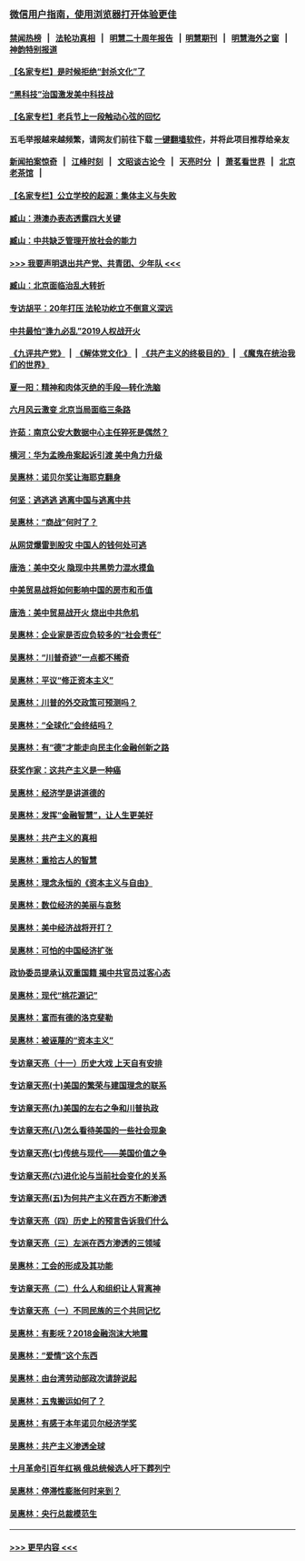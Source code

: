### [微信用户指南，使用浏览器打开体验更佳](https://github.com/gfw-breaker/banned-news1/blob/master/indexes/wechat-guide.md?t=0)
#### [禁闻热榜](热点新闻.md?t=0)  &nbsp;&nbsp;|&nbsp;&nbsp; [法轮功真相](https://github.com/gfw-breaker/truth/blob/master/README.md?t=0) &nbsp;&nbsp;|&nbsp;&nbsp; [明慧二十周年报告](https://github.com/gfw-breaker/mh-reports/blob/master/README.md?t=0) &nbsp;&nbsp;|&nbsp;&nbsp;[明慧期刊](https://github.com/gfw-breaker/mh-qikan) &nbsp;&nbsp;|&nbsp;&nbsp; [明慧海外之窗](https://github.com/gfw-breaker/mh-news/blob/master/README.md?t=0) &nbsp;&nbsp;|&nbsp;&nbsp; [神韵特别报道](https://github.com/gfw-breaker/mh-news/blob/master/shenyun.md?t=0)
#### [【名家专栏】是时候拒绝“封杀文化”了](../pages/nsc423/n11814093.md?t=02121302) 
#### [“黑科技”治国激发美中科技战](../pages/nsc423/n11638056.md?t=02121302) 
#### [【名家专栏】老兵节上一段触动心弦的回忆](../pages/nsc423/n11646016.md?t=02121302) 
#### 五毛举报越来越频繁，请网友们前往下载 [一键翻墙软件](https://github.com/gfw-breaker/ssr-accounts)，并将此项目推荐给亲友
#### [新闻拍案惊奇](https://github.com/gfw-breaker/banned-news1/blob/master/pages/link4.md) &nbsp;&nbsp;|&nbsp;&nbsp; [江峰时刻](https://github.com/gfw-breaker/banned-news1/blob/master/pages/link4.md) &nbsp;&nbsp;|&nbsp;&nbsp; [文昭谈古论今](https://github.com/gfw-breaker/banned-news1/blob/master/pages/link4.md) &nbsp;&nbsp;|&nbsp;&nbsp; [天亮时分](https://github.com/gfw-breaker/banned-news1/blob/master/pages/link4.md) &nbsp;&nbsp;|&nbsp;&nbsp; [萧茗看世界](https://github.com/gfw-breaker/banned-news1/blob/master/pages/link4.md) &nbsp;&nbsp;|&nbsp;&nbsp; [北京老茶馆](https://github.com/gfw-breaker/banned-news1/blob/master/pages/link4.md) &nbsp;&nbsp;|&nbsp;&nbsp; 
#### [【名家专栏】公立学校的起源：集体主义与失败](../pages/nsc423/n11601833.md?t=02121302) 
#### [臧山：港澳办表态透露四大关键](../pages/nsc423/n11421628.md?t=02121302) 
#### [臧山：中共缺乏管理开放社会的能力](../pages/nsc423/n11407457.md?t=02121302) 
#### [>>> 我要声明退出共产党、共青团、少年队 <<<](https://github.com/begood0513/goodnews/blob/master/quit/letter.md) 
#### [臧山：北京面临治乱大转折](../pages/nsc423/n11406895.md?t=02121302) 
#### [专访胡平：20年打压 法轮功屹立不倒意义深远](../pages/nsc423/n11398800.md?t=02121302) 
#### [中共最怕“逢九必乱”2019人权战开火](../pages/nsc423/n11385248.md?t=02121302) 
#### [《九评共产党》](https://github.com/begood0513/9ping.md/blob/master/README.md) &nbsp;|&nbsp; [《解体党文化》](../../../../jtdwh.md/blob/master/README.md)  &nbsp;|&nbsp; [《共产主义的终极目的》](../../../../gczydzjmd.md/blob/master/README.md) &nbsp;|&nbsp; [《魔鬼在统治我们的世界》](../../../../mgztzwmdsj.md/blob/master/README.md) 
#### [夏一阳：精神和肉体灭绝的手段—转化洗脑](../pages/nsc423/n11368250.md?t=02121302) 
#### [六月风云激变 北京当局面临三条路](../pages/nsc423/n11313668.md?t=02121302) 
#### [许茹：南京公安大数据中心主任猝死是偶然？](../pages/nsc423/n11064744.md?t=02121302) 
#### [横河：华为孟晚舟案起诉引渡 美中角力升级](../pages/nsc423/n11027230.md?t=02121302) 
#### [吴惠林：诺贝尔奖让海耶克翻身](../pages/nsc423/n10890049.md?t=02121302) 
#### [何坚：逃逃逃 逃离中国与逃离中共](../pages/nsc423/n10592891.md?t=02121302) 
#### [吴惠林：“商战”何时了？](../pages/nsc423/n10573558.md?t=02121302) 
#### [从网贷爆雷到股灾 中国人的钱何处可逃](../pages/nsc423/n10572800.md?t=02121302) 
#### [唐浩：美中交火 隐现中共黑势力混水摸鱼](../pages/nsc423/n10544040.md?t=02121302) 
#### [中美贸易战将如何影响中国的房市和币值](../pages/nsc423/n10543697.md?t=02121302) 
#### [唐浩：美中贸易战开火 烧出中共危机](../pages/nsc423/n10540126.md?t=02121302) 
#### [吴惠林：企业家是否应负较多的“社会责任”](../pages/nsc423/n10535022.md?t=02121302) 
#### [吴惠林：“川普奇迹”一点都不稀奇](../pages/nsc423/n10512808.md?t=02121302) 
#### [吴惠林：平议“修正资本主义”](../pages/nsc423/n10495724.md?t=02121302) 
#### [吴惠林：川普的外交政策可预测吗？](../pages/nsc423/n10462387.md?t=02121302) 
#### [吴惠林：“全球化”会终结吗？](../pages/nsc423/n10452838.md?t=02121302) 
#### [吴惠林：有“德”才能走向民主化金融创新之路](../pages/nsc423/n10432292.md?t=02121302) 
#### [获奖作家：这共产主义是一种癌](../pages/nsc423/n10431541.md?t=02121302) 
#### [吴惠林：经济学是讲道德的](../pages/nsc423/n10398014.md?t=02121302) 
#### [吴惠林：发挥“金融智慧”，让人生更美好](../pages/nsc423/n10375019.md?t=02121302) 
#### [吴惠林：共产主义的真相](../pages/nsc423/n10351394.md?t=02121302) 
#### [吴惠林：重拾古人的智慧](../pages/nsc423/n10337691.md?t=02121302) 
#### [吴惠林：理念永恒的《资本主义与自由》](../pages/nsc423/n10316274.md?t=02121302) 
#### [吴惠林：数位经济的美丽与哀愁](../pages/nsc423/n10292946.md?t=02121302) 
#### [吴惠林：美中经济战将开打？](../pages/nsc423/n10258825.md?t=02121302) 
#### [吴惠林：可怕的中国经济扩张](../pages/nsc423/n10219147.md?t=02121302) 
#### [政协委员提承认双重国籍 揭中共官员过客心态](../pages/nsc423/n10208809.md?t=02121302) 
#### [吴惠林：现代“桃花源记”](../pages/nsc423/n10185234.md?t=02121302) 
#### [吴惠林：富而有德的洛克斐勒](../pages/nsc423/n10142264.md?t=02121302) 
#### [吴惠林：被诬蔑的“资本主义”](../pages/nsc423/n10124816.md?t=02121302) 
#### [专访章天亮（十一）历史大戏 上天自有安排](../pages/nsc423/n10094905.md?t=02121302) 
#### [专访章天亮(十)美国的繁荣与建国理念的联系](../pages/nsc423/n10094899.md?t=02121302) 
#### [专访章天亮(九)美国的左右之争和川普执政](../pages/nsc423/n10094889.md?t=02121302) 
#### [专访章天亮(八)怎么看待美国的一些社会现象](../pages/nsc423/n10094857.md?t=02121302) 
#### [专访章天亮(七)传统与现代——美国价值之争](../pages/nsc423/n10093140.md?t=02121302) 
#### [专访章天亮(六)进化论与当前社会变化的关系](../pages/nsc423/n10092036.md?t=02121302) 
#### [专访章天亮(五)为何共产主义在西方不断渗透](../pages/nsc423/n10083620.md?t=02121302) 
#### [专访章天亮（四）历史上的预言告诉我们什么](../pages/nsc423/n10083606.md?t=02121302) 
#### [专访章天亮（三）左派在西方渗透的三领域](../pages/nsc423/n10081115.md?t=02121302) 
#### [吴惠林：工会的形成及其功能](../pages/nsc423/n10080633.md?t=02121302) 
#### [专访章天亮（二）什么人和组织让人背离神](../pages/nsc423/n10076637.md?t=02121302) 
#### [专访章天亮（一）不同民族的三个共同记忆](../pages/nsc423/n10074188.md?t=02121302) 
#### [吴惠林：有影呒？2018金融泡沫大地震](../pages/nsc423/n10040534.md?t=02121302) 
#### [吴惠林：“爱情”这个东西](../pages/nsc423/n10019423.md?t=02121302) 
#### [吴惠林：由台湾劳动部政次请辞说起](../pages/nsc423/n9979679.md?t=02121302) 
#### [吴惠林：五鬼搬运如何了？](../pages/nsc423/n9925338.md?t=02121302) 
#### [吴惠林：有感于本年诺贝尔经济学奖](../pages/nsc423/n9871883.md?t=02121302) 
#### [吴惠林：共产主义渗透全球](../pages/nsc423/n9812748.md?t=02121302) 
#### [十月革命引百年红祸 俄总统候选人吁下葬列宁](../pages/nsc423/n9810182.md?t=02121302) 
#### [吴惠林：停滞性膨胀何时来到？](../pages/nsc423/n9764136.md?t=02121302) 
#### [吴惠林：央行总裁模范生](../pages/nsc423/n9728134.md?t=02121302) 

----
#### [ >>> 更早内容 <<< ](../indexes/nsc423-earlier.md)
